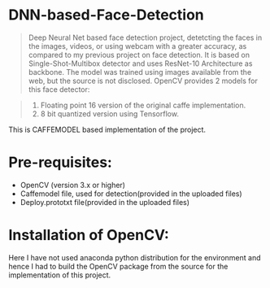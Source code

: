 # DNN-based-Face-Detection
> Deep Neural Net based face detection project, detetcting the faces in the images, videos, 
> or using webcam with a greater accuracy, as compared to my previous project on face detection.
> It is based on Single-Shot-Multibox detector and uses ResNet-10 Architecture as backbone. 
> The model was trained using images available from the web, but the source is not disclosed. 
> OpenCV provides 2 models for this face detector:

> 1. Floating point 16 version of the original caffe implementation.
> 2. 8 bit quantized version using Tensorflow.

This is CAFFEMODEL based implementation of the project.

# Pre-requisites:
* OpenCV (version 3.x or higher)
* Caffemodel file, used for detection(provided in the uploaded files)
* Deploy.prototxt file(provided in the uploaded files)

# Installation of OpenCV:
Here I have not used anaconda python distribution for the environment and hence I had to build the OpenCV package from the 
source for the implementation of this project.


